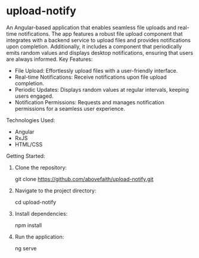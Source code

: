 # upload-notify
An Angular-based application that enables seamless file uploads and real-time notifications. The app features a robust file upload component that integrates with a backend service to upload files and provides notifications upon completion. 
Additionally, it includes a component that periodically emits random values and displays desktop notifications, ensuring that users are always informed.
Key Features:
- File Upload: Effortlessly upload files with a user-friendly interface.
- Real-time Notifications: Receive notifications upon file upload completion.
- Periodic Updates: Displays random values at regular intervals, keeping users engaged.
- Notification Permissions: Requests and manages notification permissions for a seamless user experience.

Technologies Used:
- Angular
- RxJS
- HTML/CSS

Getting Started:
1. Clone the repository:
   
   git clone https://github.com/abovefaith/upload-notify.git   

2. Navigate to the project directory:
   
   cd upload-notify   

3. Install dependencies:
   
   npm install  

4. Run the application:
   
   ng serve
   

